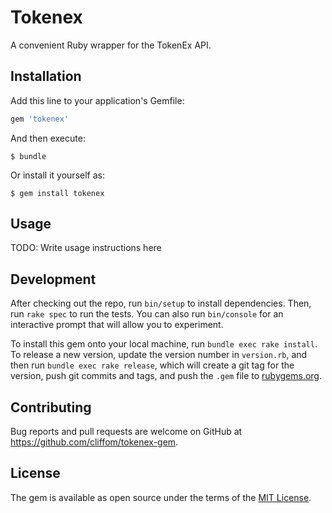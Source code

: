 # Tokenex

A convenient Ruby wrapper for the TokenEx API.

## Installation

Add this line to your application's Gemfile:

```ruby
gem 'tokenex'
```

And then execute:

    $ bundle

Or install it yourself as:

    $ gem install tokenex

## Usage

TODO: Write usage instructions here

## Development

After checking out the repo, run `bin/setup` to install dependencies. Then, run `rake spec` to run the tests. You can also run `bin/console` for an interactive prompt that will allow you to experiment.

To install this gem onto your local machine, run `bundle exec rake install`. To release a new version, update the version number in `version.rb`, and then run `bundle exec rake release`, which will create a git tag for the version, push git commits and tags, and push the `.gem` file to [rubygems.org](https://rubygems.org).

## Contributing

Bug reports and pull requests are welcome on GitHub at https://github.com/cliffom/tokenex-gem.


## License

The gem is available as open source under the terms of the [MIT License](http://opensource.org/licenses/MIT).

